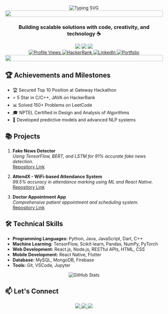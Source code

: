 <div align="center">
  <img src="https://readme-typing-svg.demolab.com?font=Fira+Code&weight=600&size=28&duration=4000&pause=1000&color=6E57F7&center=true&vCenter=true&random=false&width=435&lines=Hi+%F0%9F%91%8B+I'm+Ronit+Kothari;Full+Stack+Developer+AI/ML+Enthusiast;Problem+Solver+and+Innovator" alt="Typing SVG" />
</div>

<div align="center">
  <img src="https://i.imgur.com/dBaSKWF.gif" height="20" width="100%">
</div>

<h3 align="center">Building scalable solutions with code, creativity, and technology ☕</h3>

<div align="center">
  <img src="https://img.shields.io/badge/Focus-AI/ML%20and%20Full%20Stack%20Development-brightgreen" />
  <img src="https://img.shields.io/badge/Lives-Vadodara,%20India-success" />
  <img src="https://img.shields.io/badge/Languages-Hindi%20%26%20English-brightgreen" />
</div>

<div align="center">
  <a href="https://github.com/Ronitkothari22">
    <img src="https://komarev.com/ghpvc/?username=Ronitkothari22&color=red" alt="Profile Views" />
  </a>
  <a href="https://www.hackerrank.com/22CS031_Ronit">
    <img alt="HackerRank" src="https://img.shields.io/badge/hackerrank-5%20Stars-green?color=green&logo=hackerrank">
  </a>
  <a href="https://www.linkedin.com/in/ronit-kothari-843987251/">
    <img alt="LinkedIn" src="https://img.shields.io/badge/followers-3.1K-blue?color=blue&logo=linkedin">
  </a>
  <a href="https://ronitportfolio-ronitkotharis-projects.vercel.app/">
    <img alt="Portfolio" src="https://img.shields.io/badge/Portfolio-Click%20Here-violet?color=indigo&logo=web">
  </a>
</div>

<div align="center">
  <img src="https://i.imgur.com/dBaSKWF.gif" height="20" width="100%">
</div>

## 🏆 Achievements and Milestones
<ul>
  <li>🏆 Secured Top 10 Position at Gateway Hackathon</li>
  <li>⭐ 5 Star in C/C++, JAVA on HackerRank</li>
  <li>📊 Solved 150+ Problems on LeetCode</li>
  <li>🎓 NPTEL Certified in Design and Analysis of Algorithms</li>
  <li>🤖 Developed predictive models and advanced NLP systems</li>
</ul>

## 📚 Projects
1. **Fake News Detector**  
   *Using TensorFlow, BERT, and LSTM for 91% accurate fake news detection.*  
   [Repository Link](https://github.com/Ronitkothari22/fake-news-detector)

2. **AttendX - WiFi-based Attendance System**  
   *99.5% accuracy in attendance marking using ML and React Native.*  
   [Repository Link](https://github.com/Ronitkothari22/attendx)

3. **Doctor Appointment App**  
   *Comprehensive patient appointment and scheduling system.*  
   [Repository Link](https://github.com/Ronitkothari22/doctor-appointment)

## 🛠️ Technical Skills
- **Programming Languages:** Python, Java, JavaScript, Dart, C++  
- **Machine Learning:** TensorFlow, Scikit-learn, Pandas, NumPy, PyTorch  
- **Web Development:** React.js, Node.js, RESTful APIs, HTML, CSS  
- **Mobile Development:** React Native, Flutter  
- **Database:** MySQL, MongoDB, Firebase  
- **Tools:** Git, VSCode, Jupyter  

<div align="center">
  <img src="https://github-readme-stats.vercel.app/api?username=Ronitkothari22&show_icons=true&theme=tokyonight&hide_border=true&count_private=true" alt="GitHub Stats" />
</div>

## 📫 Let's Connect
<div align="center">
  <a href="mailto:ronitkothari22@gmail.com">
    <img src="https://img.shields.io/badge/Gmail-D14836?style=for-the-badge&logo=gmail&logoColor=white" />
  </a>
  <a href="https://www.linkedin.com/in/ronit-kothari-843987251/">
    <img src="https://img.shields.io/badge/LinkedIn-0077B5?style=for-the-badge&logo=linkedin&logoColor=white" />
  </a>
  <a href="https://github.com/Ronitkothari22">
    <img src="https://img.shields.io/badge/GitHub-100000?style=for-the-badge&logo=github&logoColor=white" />
  </a>
</div>
